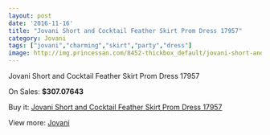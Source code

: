 ```yaml
---
layout: post
date: '2016-11-16'
title: "Jovani Short and Cocktail Feather Skirt Prom Dress 17957"
category: Jovani
tags: ["jovani","charming","skirt","party","dress"]
image: http://img.princessan.com/8452-thickbox_default/jovani-short-and-cocktail-feather-skirt-prom-dress-17957.jpg
---
```

Jovani Short and Cocktail Feather Skirt Prom Dress 17957

On Sales: **$307.07643**
<a href="https://www.princessan.com/en/jovani/3729-jovani-short-and-cocktail-feather-skirt-prom-dress-17957.html"><amp-img layout="responsive" width="600" height="600" src="//img.princessan.com/8452-thickbox_default/jovani-short-and-cocktail-feather-skirt-prom-dress-17957.jpg" alt="Jovani Short and Cocktail Feather Skirt Prom Dress 17957 0" /></a>
<a href="https://www.princessan.com/en/jovani/3729-jovani-short-and-cocktail-feather-skirt-prom-dress-17957.html"><amp-img layout="responsive" width="600" height="600" src="//img.princessan.com/8453-thickbox_default/jovani-short-and-cocktail-feather-skirt-prom-dress-17957.jpg" alt="Jovani Short and Cocktail Feather Skirt Prom Dress 17957 1" /></a>
<a href="https://www.princessan.com/en/jovani/3729-jovani-short-and-cocktail-feather-skirt-prom-dress-17957.html"><amp-img layout="responsive" width="600" height="600" src="//img.princessan.com/8454-thickbox_default/jovani-short-and-cocktail-feather-skirt-prom-dress-17957.jpg" alt="Jovani Short and Cocktail Feather Skirt Prom Dress 17957 2" /></a>

Buy it: [Jovani Short and Cocktail Feather Skirt Prom Dress 17957](https://www.princessan.com/en/jovani/3729-jovani-short-and-cocktail-feather-skirt-prom-dress-17957.html "Jovani Short and Cocktail Feather Skirt Prom Dress 17957")

View more: [Jovani](https://www.princessan.com/en/26-jovani "Jovani")